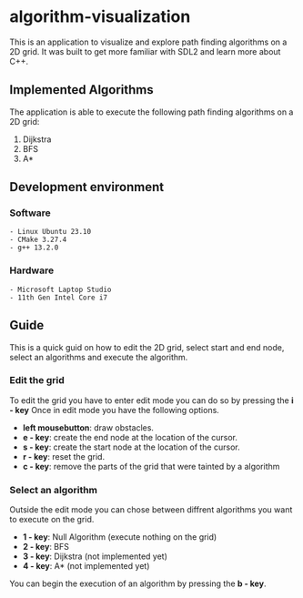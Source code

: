 # algorithm-visualization
This is an application to visualize and explore path finding algorithms on
a 2D grid. It was built to get more familiar with SDL2 and 
learn more about C++.

## Implemented Algorithms
The application is able to execute the following path finding
algorithms on a 2D grid:
1. Dijkstra
2. BFS
3. A*

## Development environment

### Software
    - Linux Ubuntu 23.10
    - CMake 3.27.4 
    - g++ 13.2.0 

### Hardware
    - Microsoft Laptop Studio
    - 11th Gen Intel Core i7

## Guide
This is a quick guid on how to edit the 2D grid, select start 
and end node, select an algorithms and execute the algorithm.

### Edit the grid
To edit the grid you have to enter edit mode you can do so by
pressing the **i - key** Once in edit mode you have the following options.
- **left mousebutton**: draw obstacles.
- **e - key**: create the end node at the location of the cursor.
- **s - key**: create the start node at the location of the cursor.
- **r - key**: reset the grid.
- **c - key**: remove the parts of the grid that were tainted by a algorithm

### Select an algorithm
Outside the edit mode you can chose between diffrent algorithms you want 
to execute on the grid.
- **1 - key**: Null Algorithm (execute nothing on the grid)
- **2 - key**: BFS
- **3 - key**: Dijkstra (not implemented yet)
- **4 - key**: A* (not implemented yet)

You can begin the execution of an algorithm by pressing the **b - key**.

